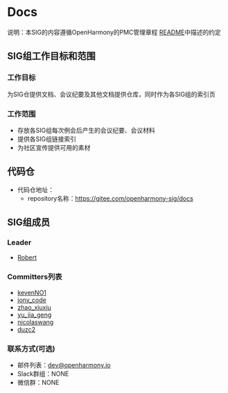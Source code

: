 # Docs

说明：本SIG的内容遵循OpenHarmony的PMC管理章程 [README](/zh/pmc.md)中描述的约定

## SIG组工作目标和范围

### 工作目标
 为SIG仓提供文档、会议纪要及其他文档提供仓库，同时作为各SIG组的索引页

### 工作范围
* 存放各SIG组每次例会后产生的会议纪要、会议材料
* 提供各SIG组链接索引
* 为社区宣传提供可用的素材

## 代码仓
- 代码仓地址：
  - repository名称：https://gitee.com/openharmony-sig/docs

## SIG组成员

### Leader
- [Robert ](https://gitee.com/minglonghuang)

### Committers列表
- [kevenNO1](https://gitee.com/kevenNO1)
- [jony_code](https://gitee.com/jony_code)
- [zhao_xiuxiu](https://gitee.com/zhao_xiuxiu)
- [yu_jia_geng](https://gitee.com/yu_jia_geng)
- [nicolaswang](https://gitee.com/nicolaswang)
- [duzc2](https://gitee.com/duzc2)


### 联系方式(可选)

- 邮件列表：dev@openharmony.io
- Slack群组：NONE
- 微信群：NONE
